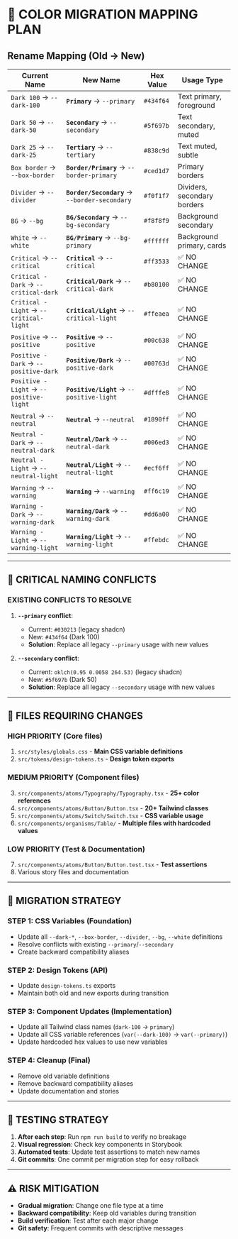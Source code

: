 # 🎨 **COLOR MIGRATION MAPPING PLAN**

## **Rename Mapping (Old → New)**

| **Current Name** | **New Name** | **Hex Value** | **Usage Type** |
|------------------|--------------|---------------|----------------|
| `Dark 100` → `--dark-100` | **`Primary`** → `--primary` | `#434f64` | Text primary, foreground |
| `Dark 50` → `--dark-50` | **`Secondary`** → `--secondary` | `#5f697b` | Text secondary, muted |
| `Dark 25` → `--dark-25` | **`Tertiary`** → `--tertiary` | `#838c9d` | Text muted, subtle |
| `Box border` → `--box-border` | **`Border/Primary`** → `--border-primary` | `#ced1d7` | Primary borders |
| `Divider` → `--divider` | **`Border/Secondary`** → `--border-secondary` | `#f0f1f7` | Dividers, secondary borders |
| `BG` → `--bg` | **`BG/Secondary`** → `--bg-secondary` | `#f8f8f9` | Background secondary |
| `White` → `--white` | **`BG/Primary`** → `--bg-primary` | `#ffffff` | Background primary, cards |
| `Critical` → `--critical` | **`Critical`** → `--critical` | `#ff3533` | ✅ NO CHANGE |
| `Critical - Dark` → `--critical-dark` | **`Critical/Dark`** → `--critical-dark` | `#b80100` | ✅ NO CHANGE |
| `Critical - Light` → `--critical-light` | **`Critical/Light`** → `--critical-light` | `#ffeaea` | ✅ NO CHANGE |
| `Positive` → `--positive` | **`Positive`** → `--positive` | `#00c638` | ✅ NO CHANGE |
| `Positive - Dark` → `--positive-dark` | **`Positive/Dark`** → `--positive-dark` | `#00763d` | ✅ NO CHANGE |
| `Positive - Light` → `--positive-light` | **`Positive/Light`** → `--positive-light` | `#dfffe8` | ✅ NO CHANGE |
| `Neutral` → `--neutral` | **`Neutral`** → `--neutral` | `#1890ff` | ✅ NO CHANGE |
| `Neutral - Dark` → `--neutral-dark` | **`Neutral/Dark`** → `--neutral-dark` | `#006ed3` | ✅ NO CHANGE |
| `Neutral - Light` → `--neutral-light` | **`Neutral/Light`** → `--neutral-light` | `#ecf6ff` | ✅ NO CHANGE |
| `Warning` → `--warning` | **`Warning`** → `--warning` | `#ff6c19` | ✅ NO CHANGE |
| `Warning - Dark` → `--warning-dark` | **`Warning/Dark`** → `--warning-dark` | `#dd6a00` | ✅ NO CHANGE |
| `Warning - Light` → `--warning-light` | **`Warning/Light`** → `--warning-light` | `#ffebdc` | ✅ NO CHANGE |

---

## 🚨 **CRITICAL NAMING CONFLICTS**

### **EXISTING CONFLICTS TO RESOLVE**
1. **`--primary` conflict**: 
   - Current: `#030213` (legacy shadcn)
   - New: `#434f64` (Dark 100)
   - **Solution**: Replace all legacy `--primary` usage with new values

2. **`--secondary` conflict**:
   - Current: `oklch(0.95 0.0058 264.53)` (legacy shadcn)
   - New: `#5f697b` (Dark 50)
   - **Solution**: Replace all legacy `--secondary` usage with new values

---

## 📂 **FILES REQUIRING CHANGES**

### **HIGH PRIORITY** (Core files)
1. `src/styles/globals.css` - **Main CSS variable definitions**
2. `src/tokens/design-tokens.ts` - **Design token exports**

### **MEDIUM PRIORITY** (Component files)
3. `src/components/atoms/Typography/Typography.tsx` - **25+ color references**
4. `src/components/atoms/Button/Button.tsx` - **20+ Tailwind classes**
5. `src/components/atoms/Switch/Switch.tsx` - **CSS variable usage**
6. `src/components/organisms/Table/` - **Multiple files with hardcoded values**

### **LOW PRIORITY** (Test & Documentation)
7. `src/components/atoms/Button/Button.test.tsx` - **Test assertions**
8. Various story files and documentation

---

## 🔄 **MIGRATION STRATEGY**

### **STEP 1: CSS Variables** (Foundation)
- Update all `--dark-*`, `--box-border`, `--divider`, `--bg`, `--white` definitions
- Resolve conflicts with existing `--primary`/`--secondary`
- Create backward compatibility aliases

### **STEP 2: Design Tokens** (API)
- Update `design-tokens.ts` exports
- Maintain both old and new exports during transition

### **STEP 3: Component Updates** (Implementation)
- Update all Tailwind class names (`dark-100` → `primary`)
- Update all CSS variable references (`var(--dark-100)` → `var(--primary)`)
- Update hardcoded hex values to use new variables

### **STEP 4: Cleanup** (Final)
- Remove old variable definitions
- Remove backward compatibility aliases
- Update documentation and stories

---

## 🧪 **TESTING STRATEGY**
1. **After each step**: Run `npm run build` to verify no breakage
2. **Visual regression**: Check key components in Storybook
3. **Automated tests**: Update test assertions to match new names
4. **Git commits**: One commit per migration step for easy rollback

---

## ⚠️ **RISK MITIGATION**
- **Gradual migration**: Change one file type at a time
- **Backward compatibility**: Keep old variables during transition
- **Build verification**: Test after each major change
- **Git safety**: Frequent commits with descriptive messages 
